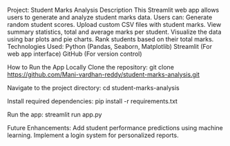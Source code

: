 Project: Student Marks Analysis
Description
This Streamlit web app allows users to generate and analyze student marks data. Users can:
Generate random student scores.
Upload custom CSV files with student marks.
View summary statistics, total and average marks per student.
Visualize the data using bar plots and pie charts.
Rank students based on their total marks.
Technologies Used:
Python (Pandas, Seaborn, Matplotlib)
Streamlit (For web app interface)
GitHub (For version control)

How to Run the App Locally
Clone the repository:  git clone https://github.com/Mani-vardhan-reddy/student-marks-analysis.git

Navigate to the project directory: cd student-marks-analysis

Install required dependencies: pip install -r requirements.txt

Run the app: streamlit run app.py

Future Enhancements:
Add student performance predictions using machine learning.
Implement a login system for personalized reports.
